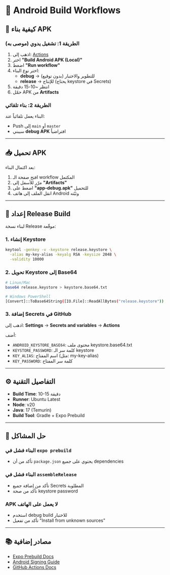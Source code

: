 # 📱 Android Build Workflows

## 🚀 كيفية بناء APK

### الطريقة 1: تشغيل يدوي (موصى به)

1. اذهب إلى: [Actions](../../actions)
2. اختر **"Build Android APK (Local)"**
3. اضغط **"Run workflow"**
4. اختر نوع البناء:
   - **debug** → للتطوير والاختبار (بدون توقيع)
   - **release** → للإنتاج (يحتاج keystore في Secrets)
5. انتظر ~10-15 دقيقة
6. حمّل APK من **Artifacts**

### الطريقة 2: بناء تلقائي

البناء يعمل تلقائياً عند:
- Push إلى `main` أو `master`
- سيبني **debug APK** افتراضياً

---

## 📥 تحميل APK

بعد اكتمال البناء:

1. افتح صفحة الـ workflow المكتمل
2. مرّر للأسفل إلى **"Artifacts"**
3. اضغط على **"app-debug.apk"** للتحميل
4. انقل الملف إلى هاتف Android وثبّته

---

## 🔐 إعداد Release Build

لبناء نسخة Release موقّعة:

### 1. إنشاء Keystore

```bash
keytool -genkey -v -keystore release.keystore \
  -alias my-key-alias -keyalg RSA -keysize 2048 \
  -validity 10000
```

### 2. تحويل Keystore إلى Base64

```bash
# Linux/Mac
base64 release.keystore > keystore.base64.txt

# Windows PowerShell
[Convert]::ToBase64String([IO.File]::ReadAllBytes("release.keystore")) > keystore.base64.txt
```

### 3. إضافة Secrets في GitHub

اذهب إلى: **Settings** → **Secrets and variables** → **Actions**

أضف:
- `ANDROID_KEYSTORE_BASE64`: محتوى ملف keystore.base64.txt
- `KEYSTORE_PASSWORD`: كلمة سر الـ keystore
- `KEY_ALIAS`: اسم المفتاح (مثل: my-key-alias)
- `KEY_PASSWORD`: كلمة سر المفتاح

---

## ⚙️ التفاصيل التقنية

- **Build Time**: 10-15 دقيقة
- **Runner**: Ubuntu Latest
- **Node**: v20
- **Java**: 17 (Temurin)
- **Build Tool**: Gradle + Expo Prebuild

---

## 🐛 حل المشاكل

### البناء فشل في `expo prebuild`
- تأكد من أن `package.json` يحتوي على جميع dependencies

### البناء فشل في `assembleRelease`
- تأكد من إضافة جميع Secrets المطلوبة
- تأكد من صحة keystore password

### APK لا يعمل على الهاتف
- استخدم debug build للاختبار
- تأكد من تفعيل "Install from unknown sources"

---

## 📚 مصادر إضافية

- [Expo Prebuild Docs](https://docs.expo.dev/workflow/prebuild/)
- [Android Signing Guide](https://developer.android.com/studio/publish/app-signing)
- [GitHub Actions Docs](https://docs.github.com/en/actions)

